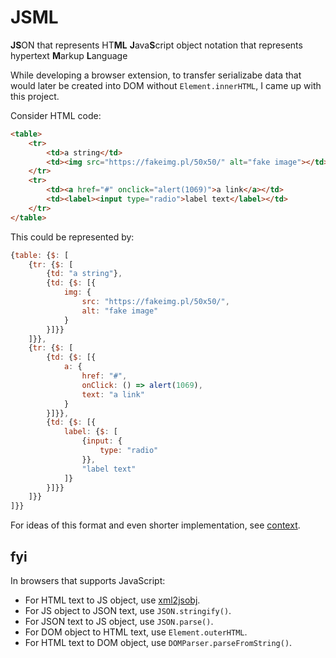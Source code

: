 # JSML

**JS**ON that represents HT**ML**
**J**ava**S**cript object notation that represents hypertext **M**arkup **L**anguage

While developing a browser extension,
to transfer serializabe data that would later be created into DOM without `Element.innerHTML`,
I came up with this project.

Consider HTML code:

```html
<table>
    <tr>
        <td>a string</td>
        <td><img src="https://fakeimg.pl/50x50/" alt="fake image"></td>
    </tr>
    <tr>
        <td><a href="#" onclick="alert(1069)">a link</a></td>
        <td><label><input type="radio">label text</label></td>
    </tr>
</table>
```

This could be represented by:

```js
{table: {$: [
    {tr: {$: [
        {td: "a string"},
        {td: {$: [{
            img: {
                src: "https://fakeimg.pl/50x50/",
                alt: "fake image"
            }
        }]}}
    ]}},
    {tr: {$: [
        {td: {$: [{
            a: {
                href: "#",
                onClick: () => alert(1069),
                text: "a link"
            }
        }]}},
        {td: {$: [{
            label: {$: [
                {input: {
                    type: "radio"
                }},
                "label text"
            ]}
        }]}}
    ]}}
]}}
```

For ideas of this format and even shorter implementation, see [context](context.md).


## fyi
In browsers that supports JavaScript:
* For HTML text to JS object, use [xml2jsobj](https://www.npmjs.com/package/xml2jsobj).
* For JS object to JSON text, use `JSON.stringify()`.
* For JSON text to JS object, use `JSON.parse()`.
* For DOM object to HTML text, use `Element.outerHTML`.
* For HTML text to DOM object, use `DOMParser.parseFromString()`.
